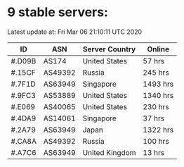 # 9 stable servers:

Latest update at: Fri Mar 06 21:10:11 UTC 2020

| ID | ASN | Server Country | Online |
| -- | --- | -------------- | ------ |
| #.D09B | AS174 | United States | 57 hrs |
| #.15CF | AS49392 | Russia | 245 hrs |
| #.7F1D | AS63949 | Singapore | 1493 hrs |
| #.9FC3 | AS53889 | United States | 1340 hrs |
| #.E069 | AS40065 | United States | 230 hrs |
| #.4DA9 | AS14061 | Singapore | 37 hrs |
| #.2A79 | AS63949 | Japan | 1322 hrs |
| #.CA8A | AS49392 | Russia | 100 hrs |
| #.A7C6 | AS63949 | United Kingdom | 13 hrs |

